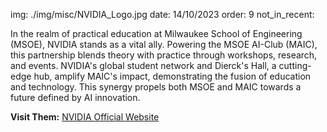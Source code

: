 img: ./img/misc/NVIDIA_Logo.jpg
date: 14/10/2023
order: 9
not_in_recent:

In the realm of practical education at Milwaukee School of Engineering (MSOE), NVIDIA stands as a vital ally. Powering the MSOE AI-Club (MAIC), this partnership blends theory with practice through workshops, research, and events. NVIDIA's global student network and Dierck's Hall, a cutting-edge hub, amplify MAIC's impact, demonstrating the fusion of education and technology. This synergy propels both MSOE and MAIC towards a future defined by AI innovation.

**Visit Them:** <a href = 'https://www.nvidia.com/en-us/'>NVIDIA Official Website</a>